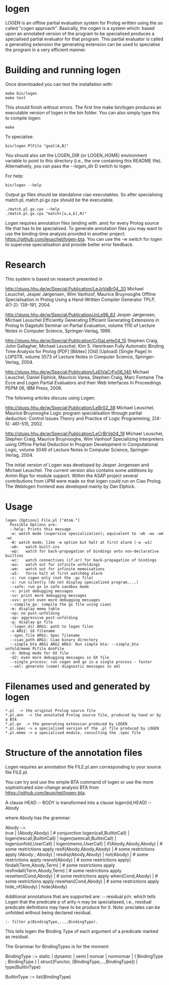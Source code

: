 # logen
LOGEN is an offline partial evaluation system for Prolog written using the so called "cogen approach".
Basically, the cogen is a system which: based upon an annotated version of the program to be specialised produces a specialised partial evaluator for that program.
This partial evaluator is called a generating extension the generating extension can be used to specialise the program in a very efficient manner.

# Building and running logen
Once downloaded you can test the installation with:

    make bin/logen
    make test

This should finish without errors.
The first line make bin/logen produces an executable version of logen in the bin folder.
You can also simply type this to compile logen:

    make

To specialise:

    bin/logen PlFile "goal(A,B)"

You should also set the LOGEN_DIR (or LOGEN_HOME) environment variable to point to this
directory (i.e., the one containing this README file). Alternatively, you can pass
the --logen_dir D switch to logen.

For help:

    bin/logen --help

Output gx files should be standalone ciao executables.  So after
specialising match.pl, match.pl.gx.cpx should be the executable.

    ./match.pl.gx.cpx --help
    ./match.pl.gx.cpx "match([a,a,b],R)"

Logen requires annotation files (ending with .ann) for every Prolog source file that has to be specialised.
To generate annotation files you may want to use the binding-time analysis provided in another project: https://github.com/leuschel/logen-bta.
You can use the -w switch for logen to supervise specialisation and provide better error feedback.

# Research
This system is based on research presented in

http://stups.hhu.de/w/Special:Publication/LeJoVaBr04_20
Michael Leuschel, Jesper Jørgensen, Wim Vanhoof, Maurice Bruynooghe
Offline Specialisation in Prolog Using a Hand-Written Compiler Generator
TPLP, 4(1-2): 139-191, 2004.

http://stups.hhu.de/w/Special:Publication/JoLe96_82
Jesper Jørgensen, Michael Leuschel
Efficiently Generating Efficient Generating Extensions in Prolog
In Dagstuhl Seminar on Partial Evaluation, volume 1110 of Lecture Notes in Computer Science, Springer-Verlag, 1996.

http://stups.hhu.de/w/Special:Publication/CrGaLeHe04_15
Stephen Craig, John Gallagher, Michael Leuschel, Kim S. Henriksen
Fully Automatic Binding Time Analysis for Prolog [PDF] [Bibtex] [Old] [Upload] [Single Page]
In LOPSTR, volume 3573 of Lecture Notes in Computer Science, Springer-Verlag, 2004.

http://stups.hhu.de/w/Special:Publication/LeElVaCrFo06_140
Michael Leuschel, Daniel Elphick, Mauricio Varea, Stephen Craig, Marc Fontaine
The Ecce and Logen Partial Evaluators and their Web Interfaces
In Proceedings PEPM 06, IBM Press, 2006.

The following articles discuss using Logen:

http://stups.hhu.de/w/Special:Publication/LeBr02_38
Michael Leuschel, Maurice Bruynooghe
Logic program specialisation through partial deduction: Control Issues
Theory and Practice of Logic Programming, 2(4-5): 461-515, 2002.

http://stups.hhu.de/w/Special:Publication/LeCrBrVa04_19
Michael Leuschel, Stephen Craig, Maurice Bruynooghe, Wim Vanhoof
Specializing Interpreters using Offline Partial Deduction
In Program Development in Computational Logic, volume 3049 of Lecture Notes in Computer Science, Springer-Verlag, 2004.

The initial version of Logen was developed by Jesper Jorgensen and Michael Leuschel.
The current version also contains some additions by Armin Rigo for module support.
Within the ASAP project several contributions from UPM were made so that logen could run on Ciao Prolog.
The Weblogen frontend was developed mainly by Dan Elphick.

# Usage

    logen [Options] File.pl ["Atom."]
      Possible Options are:
      --help: Prints this message
      -w: watch mode (supervise specialization); equivalent to -wb -wu -wm -wc
      -W: watch mode; like -w option but halt at first alarm (-w -w1)
      -wb:   watch built-ins
      -wp:   watch for back-propagation of bindings onto non-declarative builtins
      -wc:   watch connectives (if,or) for back-propagation of bindings
      -wu:   watch out for infinite unfoldings
      -wm:   watch out for infinite memoisations
      -w1:   force halt at first watchdog alarm
      -c: run cogen only (not the .gx file)
      -s: run silently (do not display specialized program,...)
      --safe: run gx in safe sandbox mode
      -v: print debugging messages
      -vv: print more debugging messages
      -vvv: print even more debugging messages
      --compile_gx: compile the gx file using ciaoc
      -m: display memo table
      -np: no post-unfolding
      -ap: aggressive post-unfolding
      -g: display gx file
      --logen_dir ARG1: path to logen files
      -o ARG1: GX filename
      --spec_file ARG1: Spec filename
      --ciao_path ARG1: Ciao binary directory
      --simple_bta ARG1 ARG2 ARG3: Run simple bta: --simple_bta unfold/memo PLfile AnnFile
      -d: debug mode for GX file
      -d2: even more debugging messages in GX file
      --single_process: run cogen and gx in a single process - faster
      --xml: generate (some) diagnostic messages in xml

# Filenames used and generated by logen

    *.pl  -> the original Prolog source file
    *.pl.ann  -> the annotated Prolog source file, produced by hand or by a BTA
    *.pl.gx  -> the generating extension produced by LOGEN
    *.pl.spec -> a specialised version of the .pl file produced by LOGEN
    *.pl.memo -> a specialised module, consulting the .spec file

# Structure of the annotation files

Logen requires an annotation file FILE.pl.ann corresponding to your source file FILE.pl.

You can try and use the simple BTA command of logen or use the more sophisticated size-change analysis BTA from https://github.com/leuschel/logen-bta.

A clause
    HEAD :- BODY
is transformed into a clause
    logen(id,HEAD) :- Abody

where Abody has the grammar:

Abody ::=  
    true |
    (Abody,Abody) |   # conjunction
    logen(call,BuiltinCall) |
    logen(rescall,BuiltinCall) |
    logen(semicall,BuiltinCall) |
    logen(unfold,UserCall) |
    logen(memo,UserCall) |
    if(Abody,Abody,Abody) |  # some restrictions apply
    resif(Abody,Abody,Abody) | # some restrictions apply
    (Abody ; Abody) |
    resdisj(Abody,Abody) |
    not(Abody) | # some restrictions apply
    resnot(Abody) | # some restrictions apply|
    findall(Term,Abody,Term) | # some restrictions apply
    resfindall(Term,Abody,Term) | # some restrictions apply
    reswhen(Cond,Abody) | # some restrictions apply
    when(Cond,Abody) | # some restrictions apply
    reswhen(Cond,Abody) | # some restrictions apply
    hide_nf(Abody) |
    hide(Abody)

Additional annotations that are supported are:
     :- residual p/n.
 which tells Logen that the predicate p of arity n may
 be specialiased, i.e., residual predicate definitions may
 have to be produce for it. Note: preciates can be unfolded
 without being declared residual.
 
    :- filter p(BindingType,...,BindingType).

 This tells logen the Binding Type of each argument of a predicate
 marked as residual.
 
The Grammar for BindingTypes is for the moment:
 
BindingType ::=
      static |
      dynamic |
      semi |
      nonvar |
      nonnonvar |
      ( BindingType ; BindingType ) |
      struct(Functor, [BindingType,...,BindingType]) |
      type(BuiltinType)
      
BuiltinType ::=  list(BindingType)
    

